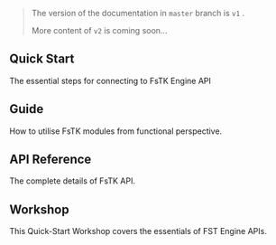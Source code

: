 > The version of the documentation in `master` branch is `v1` .
> 
> More content of `v2` is coming soon...

## Quick Start
The essential steps for connecting to FsTK Engine API

## Guide
How to utilise FsTK modules from functional perspective.

## API Reference
The complete details of FsTK API.

## Workshop
This Quick-Start Workshop covers the essentials of FST Engine APIs.